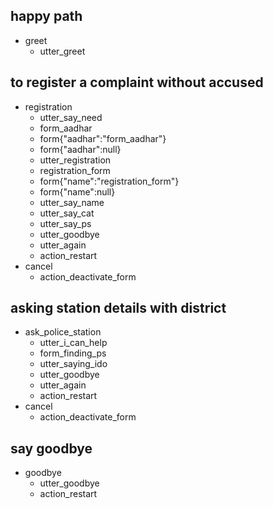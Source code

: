 ## happy path
* greet
  - utter_greet

## to register a complaint without accused
* registration
  - utter_say_need
  - form_aadhar
  - form{"aadhar":"form_aadhar"}
  - form{"aadhar":null}
  - utter_registration
  - registration_form
  - form{"name":"registration_form"}
  - form{"name":null}
  - utter_say_name
  - utter_say_cat
  - utter_say_ps
  - utter_goodbye
  - utter_again
  - action_restart
* cancel
  - action_deactivate_form






## asking station details with district
* ask_police_station
  - utter_i_can_help
  - form_finding_ps
  - utter_saying_ido
  - utter_goodbye
  - utter_again
  - action_restart
* cancel
  - action_deactivate_form

 

## say goodbye
* goodbye
  - utter_goodbye
  - action_restart
